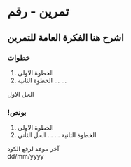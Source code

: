 
#  تمرين - رقم
## اشرح  هنا الفكرة العامة للتمرين

### خطوات 
1. الخطوة الاولى
2. الخطوة الثانية
...
...

الحل الاول 

### !بونص 
1. الخطوة الاولى
2. الخطوة الثانية
...
...
الحل الثاني

آخر موعد لرفع الكود\
dd/mm/yyyy

